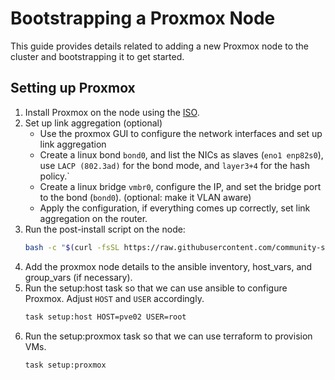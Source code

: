 # Bootstrapping a Proxmox Node

This guide provides details related to adding a new Proxmox node to the cluster
and bootstrapping it to get started.

## Setting up Proxmox
1. Install Proxmox on the node using the [ISO](https://www.proxmox.com/en/downloads/proxmox-virtual-environment/iso).
2. Set up link aggregation (optional)
    - Use the proxmox GUI to configure the network interfaces and set up link aggregation
    - Create a linux bond `bond0`, and list the NICs as slaves (`eno1 enp82s0`),
    use `LACP (802.3ad)` for the bond mode, and `layer3+4` for the hash policy.`
    - Create a linux bridge `vmbr0`, configure the IP, and set the bridge port to the bond (`bond0`). (optional: make it VLAN aware)
    - Apply the configuration, if everything comes up correctly, set link aggregation
    on the router.
3. Run the post-install script on the node:
    ```bash
    bash -c "$(curl -fsSL https://raw.githubusercontent.com/community-scripts/ProxmoxVE/main/tools/pve/post-pve-install.sh)"
    ```
4. Add the proxmox node details to the ansible inventory, host_vars, and group_vars (if necessary).
5. Run the setup:host task so that we can use ansible to configure Proxmox. Adjust
    `HOST` and `USER` accordingly.
    ```bash
    task setup:host HOST=pve02 USER=root
    ```
6. Run the setup:proxmox task so that we can use terraform to provision VMs.
    ```bash
    task setup:proxmox
    ```
